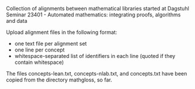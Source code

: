 Collection of alignments between mathematical libraries started at Dagstuhl Seminar 23401 - Automated mathematics: integrating proofs, algorithms and data

Upload alignment files in the following format:

* one text file per alignment set
* one line per concept
* whitespace-separated list of identifiers in each line (quoted if they contain whitespace)

The files concepts-lean.txt, concepts-nlab.txt, and concepts.txt have been copied from the directory mathgloss, so far.
